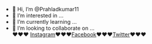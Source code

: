 - 👋 Hi, I’m @Prahladkumar11
- 👀 I’m interested in ...
- 🌱 I’m currently learning ...
- 💞️ I’m looking to collaborate on ...<br>
 ❤️❤️❤️ <a href="https://www.instagram.com/prahladkuma11/">Instagram</a>❤️❤️❤️<a href="https://www.facebook.com/prahladkuma11/">Facebook</a>❤️❤️❤️<a href="https://https://twitter.com/Prahladkuma112/">Twitter</a>❤️❤️❤️

